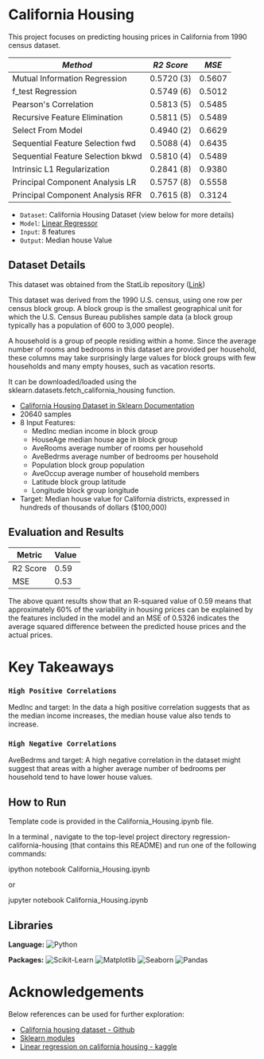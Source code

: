 # California Housing

This project focuses on predicting housing prices in California from 1990 census dataset.

*Method*                       | *R2 Score*    | *MSE*        |
| ------------------------------ | ------------- | ------------ |
| Mutual Information Regression  | 0.5720  (3)      | 0.5607       |
| f_test Regression              | 0.5749  (6)      | 0.5012       |
| Pearson's Correlation          | 0.5813  (5)     | 0.5485       |
| Recursive Feature Elimination  | 0.5811  (5)    | 0.5489       |
| Select From Model              | 0.4940  (2)     | 0.6629       |
| Sequential Feature Selection fwd | 0.5088  (4)      | 0.6435       |
| Sequential Feature Selection bkwd | 0.5810 (4)        | 0.5489       |
| Intrinsic L1 Regularization    | 0.2841    (8)    | 0.9380       |
| Principal Component Analysis LR  | 0.5757  (8)       | 0.5558       |
| Principal Component Analysis RFR  | 0.7615  (8)      | 0.3124       |   

- `Dataset`: California Housing Dataset (view below for more details)
- `Model`: [Linear Regressor](https://scikit-learn.org/stable/modules/generated/sklearn.linear_model.LinearRegression.html)
- `Input`: 8 features 
- `Output`:  Median house Value 

## Dataset Details

This dataset was obtained from the StatLib repository ([Link](https://www.dcc.fc.up.pt/~ltorgo/Regression/cal_housing.html))

This dataset was derived from the 1990 U.S. census, using one row per census block group. A block group is the smallest geographical unit for which the U.S. Census Bureau publishes sample data (a block group typically has a population of 600 to 3,000 people).

A household is a group of people residing within a home. Since the average number of rooms and bedrooms in this dataset are provided per household, these columns may take surprisingly large values for block groups with few households and many empty houses, such as vacation resorts.

It can be downloaded/loaded using the sklearn.datasets.fetch_california_housing function.

- [California Housing Dataset in Sklearn Documentation](https://scikit-learn.org/stable/modules/generated/sklearn.datasets.fetch_california_housing.html)
- 20640 samples
- 8 Input Features: 
    - MedInc median income in block group
    - HouseAge median house age in block group
    - AveRooms average number of rooms per household
    - AveBedrms average number of bedrooms per household
    - Population block group population
    - AveOccup average number of household members
    - Latitude block group latitude
    - Longitude block group longitude
- Target: Median house value for California districts, expressed in hundreds of thousands of dollars ($100,000)

## Evaluation and Results

| Metric        | Value         |
| ------------- | ------------- |
| R2 Score      | 0.59          |
| MSE           | 0.53          |

The above quant results show that an R-squared value of 0.59 means that approximately 60% of the variability in housing prices can be explained by the features included in the model and an MSE of 0.5326 indicates the average squared difference between the predicted house prices and the actual prices. 

# Key Takeaways

### `High Positive Correlations`

MedInc and target: In the data a high positive correlation suggests that as the median income increases, the median house value also tends to increase.

### `High Negative Correlations`

AveBedrms and target: A high negative correlation in the dataset might suggest that areas with a higher average number of bedrooms per household tend to have lower house values. 

## How to Run

Template code is provided in the California_Housing.ipynb file.

In a terminal , navigate to the top-level project directory regression-california-housing (that contains this README) and run one of the following commands:

ipython notebook California_Housing.ipynb

or

jupyter notebook California_Housing.ipynb


## Libraries 

**Language:** ![Python](https://img.shields.io/badge/-Python-43B02A?style=flat&logo=python&logoColor=white)

**Packages:** ![Scikit-Learn](https://img.shields.io/badge/-Scikit%20Learn-F7931E?style=flat&logo=scikit-learn&logoColor=white)
![Matplotlib](https://img.shields.io/badge/-Matplotlib-F05032?style=flat&logo=matplotlib&logoColor=white)
![Seaborn](https://img.shields.io/badge/-Seaborn-3776AB?style=flat&logo=seaborn&logoColor=white)
![Pandas](https://img.shields.io/badge/-Pandas-150458?style=flat&logo=pandas&logoColor=white)

# Acknowledgements

Below references can be used for further exploration: 

 - [California housing dataset - Github](https://inria.github.io/scikit-learn-mooc/python_scripts/datasets_california_housing.html)
 - [Sklearn modules](https://scikit-learn.org/stable/modules/generated/sklearn.datasets.fetch_california_housing.html)
 - [Linear regression on california housing - kaggle](https://www.kaggle.com/code/minamichael/linear-regression-model-in-california-housing-data)

